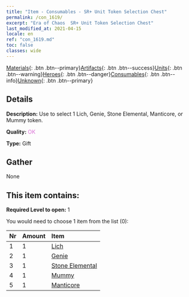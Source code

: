 ```yaml
---
title: "Item - Consumables - SR+ Unit Token Selection Chest"
permalink: /con_1619/
excerpt: "Era of Chaos  SR+ Unit Token Selection Chest"
last_modified_at: 2021-04-15
locale: en
ref: "con_1619.md"
toc: false
classes: wide
---
```

 [Materials](/Items/){: .btn .btn--primary}[Artifacts](/Items/Artifacts/){: .btn .btn--success}[Units](/Items/Units/){: .btn .btn--warning}[Heroes](/Items/Heroes/){: .btn .btn--danger}[Consumables](/Items/Consumables/){: .btn .btn--info}[Unknown](/Items/Unknown/){: .btn .btn--primary}

## Details
 **Description:** Use to select 1 Lich, Genie, Stone Elemental, Manticore, or Mummy token.

 **Quality:** <span style="color: #DA70D6">OK</span>

 **Type:** Gift

## Gather

  None

## This item contains:

 **Required Level to open:** 1

 You would need to choose 1 item from the list (0):

  | Nr | Amount |     Item    |
  |:---|:-------|:------------|
  | 1 | 1 | [Lich](/Items/unt_212/) |  | 
  | 2 | 1 | [Genie](/Items/unt_239/) |  | 
  | 3 | 1 | [Stone Elemental](/Items/unt_266/) |  | 
  | 4 | 1 | [Mummy](/Items/unt_215/) |  | 
  | 5 | 1 | [Manticore](/Items/unt_249/) |  | 
